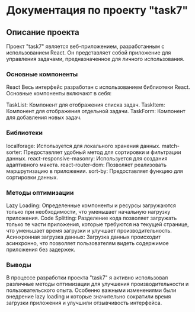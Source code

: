 #  Документация по проекту "task7"

## Описание проекта
Проект "task7" является веб-приложением, разработанным с использованием React. Он представляет собой приложение для управления задачами, предназначенное для личного использования.

### Основные компоненты

React
Весь интерфейс разработан с использованием библиотеки React. Основные компоненты включают в себя:

TaskList: Компонент для отображения списка задач.
TaskItem: Компонент для отображения отдельной задачи.
TaskForm: Компонент для добавления новых задач.

### Библиотеки

localforage: Используется для локального хранения данных.
match-sorter: Предоставляет удобный метод для сортировки и фильтрации данных.
react-responsive-masonry: Используется для создания адаптивного макета.
react-router-dom: Позволяет реализовать маршрутизацию в приложении.
sort-by: Предоставляет функцию для сортировки данных.


### Методы оптимизации

Lazy Loading: Определенные компоненты и ресурсы загружаются только при необходимости, что уменьшает начальную нагрузку приложения.
Code Splitting: Разделение кода позволяет загружать только те части приложения, которые требуются на текущей странице, что уменьшает время загрузки и улучшает производительность.
Асинхронная загрузка данных: Загрузка данных происходит асинхронно, что позволяет пользователям видеть содержимое приложения без задержек.
### Выводы

В процессе разработки проекта "task7" я активно использовал различные методы оптимизации для улучшения производительности и пользовательского опыта. Особенно важными изменениями были внедрение lazy loading и которые значительно сократили время загрузки приложения и улучшили отзывчивость интерфейса.

